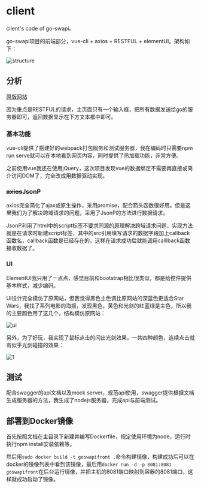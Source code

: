 # client

client's code of go-swapi。

go-swapi项目的前端部分，vue-cli + axios + RESTFUL + elementUI。架构如下：

![structure](./report_images/structure.PNG)

## 分析

[原版网站](https://swapi.co/)

因为重点是RESTFUL的请求，主页面只有一个输入框，把所有数据发送给go的服务器即可，返回数据显示在下方文本框中即可。

### 基本功能

vue-cli提供了搭建好的webpack打包服务和测试服务器，我在编码时只需要npm run serve就可以在本地看到网页内容，同时提供了热加载功能，非常方便。

之前使用vue我还在使用jQuery，这次项目发现vue的数据绑定不需要再直接或简介访问DOM了，完全改成用数据驱动实现。

### ~~axios~~JsonP

axios完全简化了ajax或原生操作，采用promise，配合箭头函数很好用。但是这里我们为了解决跨域请求的问题，采用了JsonP的方法进行数据请求。

JsonP利用了html中的script标签不要求同源的原理解决跨域请求问题，实现方法就是在请求时新建script标签，其中的src引用填写请求的数据字段加上callback函数名，callback函数是已经存在的，这样在请求成功后就能调用calllback函数接收数据了。

### UI

ElementUI我只用了一点点，感觉目前和bootstrap相比很类似，都是给控件提供基本样式，减少编码。

UI设计完全模仿了原网站，但我觉得黑色主色调比原网站的深蓝色更适合Star Wars，我找了系列电影的海报，发现黑色，黄色和光剑的红蓝绿是主色，所以我的主要颜色用了这几个，结构模仿原网站：

![ui](./report_images/ui.PNG)

另外，为了好玩，我实现了鼠标点击的闪出光剑效果，一共四种颜色，连续点击就有似乎光剑碰撞的效果：

![1](./report_images/1.gif)

## 测试

配合swagger的api文档以及mock server，规范api使用，swagger提供根据文档生成服务器的方法，我生成了nodejs服务器，完成api与前端测试。

## 部署到Docker镜像

首先按照文档在主目录下新建并编写Dockerfile，规定使用环境为node，运行时执行npm install安装依赖等。

然后用`sudo docker build -t goswapifront .`命令构建镜像，构建成功后可以在docker的镜像列表中看到该镜像，最后用`docker run -d -p 8081:8081 goswapifront`在后台运行镜像，并把主机的8081端口映射到容器的8081端口，这样就成功启动了镜像。
